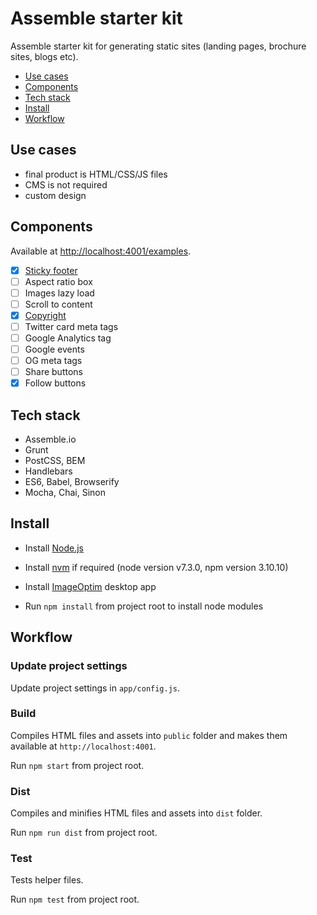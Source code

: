 Assemble starter kit
====================

Assemble starter kit for generating static sites (landing pages, brochure sites, blogs etc).

- [Use cases](#use-cases)
- [Components](#components)
- [Tech stack](#tech-stack)
- [Install](#install)
- [Workflow](#workflow)

## Use cases

- final product is HTML/CSS/JS files
- CMS is not required
- custom design

## Components

Available at [http://localhost:4001/examples](http://localhost:4001/examples).

- [x] [Sticky footer](http://localhost:4001/examples/sticky-footer)
- [ ] Aspect ratio box
- [ ] Images lazy load
- [ ] Scroll to content
- [x] [Copyright](http://localhost:4001/examples/copyright)
- [ ] Twitter card meta tags
- [ ] Google Analytics tag
- [ ] Google events
- [ ] OG meta tags
- [ ] Share buttons
- [x] Follow buttons

## Tech stack

- Assemble.io
- Grunt
- PostCSS, BEM
- Handlebars
- ES6, Babel, Browserify
- Mocha, Chai, Sinon

## Install

- Install [Node.js](https://nodejs.org/)

- Install [nvm](https://github.com/creationix/nvm) if required (node version v7.3.0, npm version 3.10.10)

- Install [ImageOptim](https://imageoptim.com/) desktop app

- Run `npm install` from project root to install node modules

## Workflow

### Update project settings

Update project settings in `app/config.js`.

### Build

Compiles HTML files and assets into `public` folder and makes them available at `http://localhost:4001`.

Run `npm start` from project root.

### Dist

Compiles and minifies HTML files and assets into `dist` folder.

Run `npm run dist` from project root.

### Test

Tests helper files.

Run `npm test` from project root.

